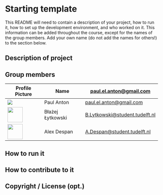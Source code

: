 # Starting template

This README will need to contain a description of your project, how to run it, how to set up the development environment, and who worked on it.
This information can be added throughout the course, except for the names of the group members.
Add your own name (do not add the names for others!) to the section below.

## Description of project

## Group members

| Profile Picture | Name | paul.el.anton@gmail.com |
|---|---|---|
| ![](https://eu.ui-avatars.com/api/?name=OOPP&length=4&size=50&color=DDD&background=777&font-size=0.325) | Paul Anton | paul.el.anton@gmail.com |
| <img src="https://c-cl.cdn.smule.com/smule-gg-s-sf-bck1/arr/90/5b/556139f8-efc1-4772-94f0-9af537f2093c_1024.jpg" width="50px"> | Błażej Łytkowski | B.Lytkowski@student.tudelft.nl |
<img src="https://secure.gravatar.com/avatar/7545a20464943af6a394bac6c63ec03d?s=800&d=identicon" width="50px">| Alex Despan | A.Despan@student.tudelft.nl |

<!-- Instructions (remove once assignment has been completed -->
<!-- - Add (only!) your own name to the table above (use Markdown formatting) -->
<!-- - Mention your *student* email address -->
<!-- - Preferably add a recognizable photo, otherwise add your GitLab photo -->
<!-- - (please make sure the photos have the same size) --> 

## How to run it

## How to contribute to it

## Copyright / License (opt.)
